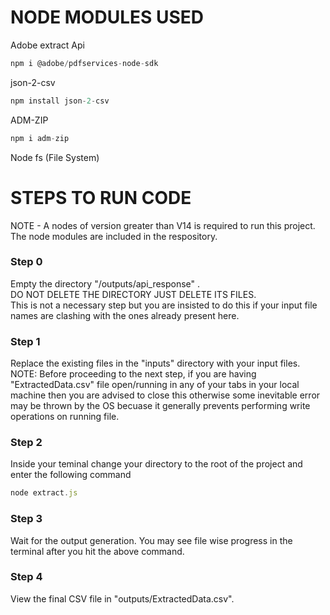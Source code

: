 # NODE MODULES USED
Adobe extract Api
```javascript
npm i @adobe/pdfservices-node-sdk
```
json-2-csv
```javascript
npm install json-2-csv
```
ADM-ZIP
```javascript
npm i adm-zip
```
Node fs (File System)

# **STEPS TO RUN CODE**

NOTE - A nodes of version greater than V14 is required to run this project.
The node modules are included in the respository.

### Step 0
Empty the directory "/outputs/api_response" .\
DO NOT DELETE THE DIRECTORY JUST DELETE ITS FILES.\
This is not a necessary step but you are insisted to do this if your input file names are clashing with the ones already present here.

### Step 1
Replace the existing files in the "inputs" directory with your input files.\
NOTE: Before proceeding to the next step, if you are having "ExtractedData.csv" file open/running in any of your tabs in your local machine then you are advised to close this otherwise some inevitable error may be thrown by the OS becuase it generally prevents performing write operations on running file.

### Step 2
Inside your teminal change your directory to the root of the project and enter the following command
```javascript
node extract.js
```

### Step 3
Wait for the output generation. You may see file wise progress in the terminal after you hit the above command.

### Step 4
View the final CSV file in "outputs/ExtractedData.csv".


